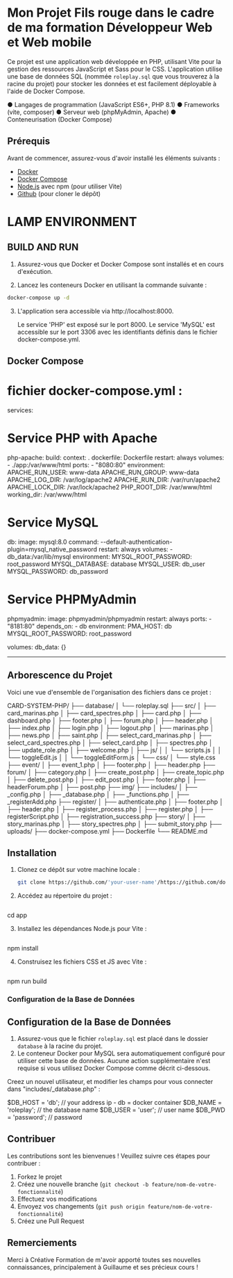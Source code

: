 # Mon Projet Fils rouge dans le cadre de ma formation Développeur Web et Web mobile

Ce projet est une application web développée en PHP, utilisant Vite pour la gestion des ressources JavaScript et Sass pour le CSS. 
L'application utilise une base de données SQL (nommée `roleplay.sql` que vous trouverez à la racine du projet) 
pour stocker les données et est facilement déployable à l'aide de Docker Compose. 

● Langages de programmation (JavaScript ES6+, PHP 8.1)
● Frameworks (vite, composer)
● Serveur web (phpMyAdmin, Apache)
● Conteneurisation (Docker Compose)


## Prérequis

Avant de commencer, assurez-vous d'avoir installé les éléments suivants :

- [Docker](https://www.docker.com/get-started)
- [Docker Compose](https://docs.docker.com/compose/install/)
- [Node.js](https://nodejs.org/) avec npm (pour utiliser Vite)
- [Github](https://github.com/) (pour cloner le dépôt)


# LAMP ENVIRONMENT
## BUILD AND RUN
1. Assurez-vous que Docker et Docker Compose sont installés et en cours d'exécution.

2. Lancez les conteneurs Docker en utilisant la commande suivante :
```sh
docker-compose up -d
```

  
3. L'application sera accessible via http://localhost:8000.

    Le service 'PHP' est exposé sur le port 8000.
    Le service 'MySQL' est accessible sur le port 3306 avec les identifiants définis dans le fichier docker-compose.yml.
    
## Docker Compose
# fichier docker-compose.yml :
services:
  # Service PHP with Apache
  php-apache:
    build:
      context: .
      dockerfile: Dockerfile
    restart: always
    volumes:
      - ./app:/var/www/html
    ports:
      - "8080:80"
    environment:
      APACHE_RUN_USER: www-data
      APACHE_RUN_GROUP: www-data
      APACHE_LOG_DIR: /var/log/apache2
      APACHE_RUN_DIR: /var/run/apache2
      APACHE_LOCK_DIR: /var/lock/apache2
      PHP_ROOT_DIR: /var/www/html
    working_dir: /var/www/html
 # Service MySQL
  db:
    image: mysql:8.0
    command: --default-authentication-plugin=mysql_native_password
    restart: always
    volumes:
      - db_data:/var/lib/mysql
    environment:
      MYSQL_ROOT_PASSWORD: root_password
      MYSQL_DATABASE: database
      MYSQL_USER: db_user
      MYSQL_PASSWORD: db_password

  # Service PHPMyAdmin
  phpmyadmin:
    image: phpmyadmin/phpmyadmin
    restart: always
    ports:
      - "8181:80"
    depends_on:
      - db
    environment:
      PMA_HOST: db
      MYSQL_ROOT_PASSWORD: root_password

volumes:
  db_data: {}

-------------

## Arborescence du Projet

Voici une vue d'ensemble de l'organisation des fichiers dans ce projet :

CARD-SYSTEM-PHP/
├── database/
│ └── roleplay.sql
├── src/
│ ├── card_marinas.php
│ ├── card_spectres.php
│ ├── card.php
│ ├── dashboard.php
│ ├── footer.php
│ ├── forum.php
│ ├── header.php
│ ├── index.php
│ ├── login.php
│ ├── logout.php
│ ├── marinas.php
│ ├── news.php
│ ├── saint.php
│ ├── select_card_marinas.php
│ ├── select_card_spectres.php
│ ├── select_card.php
│ ├── spectres.php
│ ├── update_role.php
│ ├── welcome.php
│ ├── js/
│ │ └── scripts.js
│ │ └── toggleEdit.js
│ │ └── toggleEditForm.js
│ └── css/
│ └── style.css
├── event/
│ ├── event_1.php
│ ├── footer.php
│ ├── header.php
├── forum/
│ ├── category.php
│ ├── create_post.php
│ ├── create_topic.php
│ ├── delete_post.php
│ ├── edit_post.php
│ ├── footer.php
│ ├── headerForum.php
│ ├── post.php
├── img/
├── includes/
│ ├── _config.php
│ ├── _database.php
│ ├── _functions.php
│ ├── _registerAdd.php
├── register/
│ ├── authenticate.php
│ ├── footer.php
│ ├── header.php
│ ├── register_process.php
│ ├── register.php
│ ├── registerScript.php
│ ├── registration_success.php
├── story/
│ ├── story_marinas.php
│ ├── story_spectres.php
│ ├── submit_story.php
├── uploads/
├── docker-compose.yml
├── Dockerfile
└── README.md

## Installation

1. Clonez ce dépôt sur votre machine locale :
   ```bash
   git clone https://github.com/'your-user-name'/https://github.com/doko972/card-system-php.git

2. Accédez au répertoire du projet :
   ```bash
cd app

3. Installez les dépendances Node.js pour Vite :
   ```bash
npm install

4. Construisez les fichiers CSS et JS avec Vite :
   ```bash
npm run build

### Configuration de la Base de Données
## Configuration de la Base de Données

1. Assurez-vous que le fichier `roleplay.sql` est placé dans le dossier `database` à la racine du projet.
2. Le conteneur Docker pour MySQL sera automatiquement configuré pour utiliser cette base de données. 
Aucune action supplémentaire n'est requise si vous utilisez Docker Compose comme décrit ci-dessous.

Creez un nouvel utilisateur, et modifier les champs pour vous connecter dans "includes/_database.php" : 

$DB_HOST = 'db'; // your address ip - db = docker container
$DB_NAME = 'roleplay'; // the database name
$DB_USER = 'user'; // user name
$DB_PWD = 'password'; // password

## Contribuer

Les contributions sont les bienvenues ! Veuillez suivre ces étapes pour contribuer :

1. Forkez le projet
2. Créez une nouvelle branche (`git checkout -b feature/nom-de-votre-fonctionnalité`)
3. Effectuez vos modifications
4. Envoyez vos changements (`git push origin feature/nom-de-votre-fonctionnalité`)
5. Créez une Pull Request

## Remerciements

Merci à Créative Formation de m'avoir apporté toutes ses nouvelles connaissances,
principalement à Guillaume et ses précieux cours !